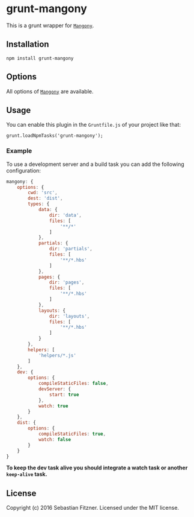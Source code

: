 grunt-mangony
=============

This is a grunt wrapper for [`Mangony`](https://github.com/Sebastian-Fitzner/mangony). 

## Installation

`npm install grunt-mangony`

## Options

All options of [`Mangony`](https://github.com/Sebastian-Fitzner/mangony) are available. 

## Usage

You can enable this plugin in the `Gruntfile.js` of your project like that:

`grunt.loadNpmTasks('grunt-mangony');`

### Example

To use a development server and a build task you can add the following configuration:

``` js
mangony: {
    options: {
        cwd: 'src',
        dest: 'dist',
        types: {
            data: {
                dir: 'data',
                files: [
                    '**/*'
                ]
            },
            partials: {
                dir: 'partials',
                files: [
                    '**/*.hbs'
                ]
            },
            pages: {
                dir: 'pages',
                files: [
                    '**/*.hbs'
                ]
            },
            layouts: {
                dir: 'layouts',
                files: [
                    '**/*.hbs'
                ]
            }
        },
        helpers: [
            'helpers/*.js'
        ]
    },
    dev: {
        options: {
            compileStaticFiles: false,
            devServer: {
                start: true
            },
            watch: true
        }
    },
    dist: {
        options: {
            compileStaticFiles: true,
            watch: false
        }
    }
}
```

**To keep the dev task alive you should integrate a watch task or another  `keep-alive` task.**

## License
Copyright (c) 2016 Sebastian Fitzner. Licensed under the MIT license.

